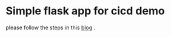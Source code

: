 # Simple flask app for cicd demo
please follow the steps in this [blog](http://haktech.io/cicd-the-kubernetes-way/) .  
   
